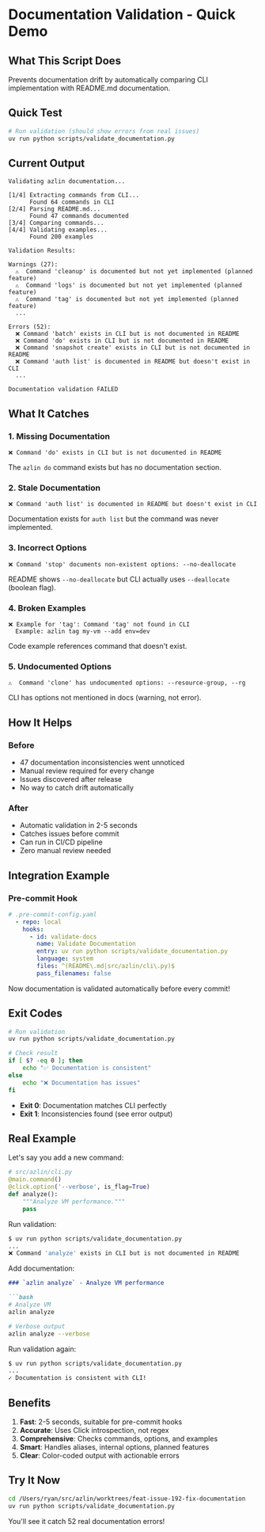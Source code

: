 # Documentation Validation - Quick Demo

## What This Script Does

Prevents documentation drift by automatically comparing CLI implementation with README.md documentation.

## Quick Test

```bash
# Run validation (should show errors from real issues)
uv run python scripts/validate_documentation.py
```

## Current Output

```
Validating azlin documentation...

[1/4] Extracting commands from CLI...
      Found 64 commands in CLI
[2/4] Parsing README.md...
      Found 47 commands documented
[3/4] Comparing commands...
[4/4] Validating examples...
      Found 200 examples

Validation Results:

Warnings (27):
  ⚠️  Command 'cleanup' is documented but not yet implemented (planned feature)
  ⚠️  Command 'logs' is documented but not yet implemented (planned feature)
  ⚠️  Command 'tag' is documented but not yet implemented (planned feature)
  ...

Errors (52):
  ❌ Command 'batch' exists in CLI but is not documented in README
  ❌ Command 'do' exists in CLI but is not documented in README
  ❌ Command 'snapshot create' exists in CLI but is not documented in README
  ❌ Command 'auth list' is documented in README but doesn't exist in CLI
  ...

Documentation validation FAILED
```

## What It Catches

### 1. Missing Documentation

```
❌ Command 'do' exists in CLI but is not documented in README
```

The `azlin do` command exists but has no documentation section.

### 2. Stale Documentation

```
❌ Command 'auth list' is documented in README but doesn't exist in CLI
```

Documentation exists for `auth list` but the command was never implemented.

### 3. Incorrect Options

```
❌ Command 'stop' documents non-existent options: --no-deallocate
```

README shows `--no-deallocate` but CLI actually uses `--deallocate` (boolean flag).

### 4. Broken Examples

```
❌ Example for 'tag': Command 'tag' not found in CLI
  Example: azlin tag my-vm --add env=dev
```

Code example references command that doesn't exist.

### 5. Undocumented Options

```
⚠️  Command 'clone' has undocumented options: --resource-group, --rg
```

CLI has options not mentioned in docs (warning, not error).

## How It Helps

### Before

- 47 documentation inconsistencies went unnoticed
- Manual review required for every change
- Issues discovered after release
- No way to catch drift automatically

### After

- Automatic validation in 2-5 seconds
- Catches issues before commit
- Can run in CI/CD pipeline
- Zero manual review needed

## Integration Example

### Pre-commit Hook

```yaml
# .pre-commit-config.yaml
  - repo: local
    hooks:
      - id: validate-docs
        name: Validate Documentation
        entry: uv run python scripts/validate_documentation.py
        language: system
        files: ^(README\.md|src/azlin/cli\.py)$
        pass_filenames: false
```

Now documentation is validated automatically before every commit!

## Exit Codes

```bash
# Run validation
uv run python scripts/validate_documentation.py

# Check result
if [ $? -eq 0 ]; then
    echo "✅ Documentation is consistent"
else
    echo "❌ Documentation has issues"
fi
```

- **Exit 0**: Documentation matches CLI perfectly
- **Exit 1**: Inconsistencies found (see error output)

## Real Example

Let's say you add a new command:

```python
# src/azlin/cli.py
@main.command()
@click.option('--verbose', is_flag=True)
def analyze():
    """Analyze VM performance."""
    pass
```

Run validation:

```bash
$ uv run python scripts/validate_documentation.py
...
❌ Command 'analyze' exists in CLI but is not documented in README
```

Add documentation:

```markdown
### `azlin analyze` - Analyze VM performance

```bash
# Analyze VM
azlin analyze

# Verbose output
azlin analyze --verbose
```

Run validation again:

```bash
$ uv run python scripts/validate_documentation.py
...
✓ Documentation is consistent with CLI!
```

## Benefits

1. **Fast**: 2-5 seconds, suitable for pre-commit hooks
2. **Accurate**: Uses Click introspection, not regex
3. **Comprehensive**: Checks commands, options, and examples
4. **Smart**: Handles aliases, internal options, planned features
5. **Clear**: Color-coded output with actionable errors

## Try It Now

```bash
cd /Users/ryan/src/azlin/worktrees/feat-issue-192-fix-documentation
uv run python scripts/validate_documentation.py
```

You'll see it catch 52 real documentation errors!
